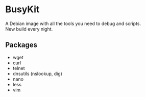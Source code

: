 # BusyKit
A Debian image with all the tools you need to debug and scripts.  
New build every night.

## Packages 
- wget 
- curl 
- telnet 
- dnsutils (nslookup, dig)
- nano
- less
- vim
